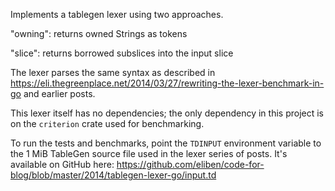 Implements a tablegen lexer using two approaches.

"owning": returns owned Strings as tokens

"slice": returns borrowed subslices into the input slice

The lexer parses the same syntax as described in
https://eli.thegreenplace.net/2014/03/27/rewriting-the-lexer-benchmark-in-go and
earlier posts.

This lexer itself has no dependencies; the only dependency in this project is on
the `criterion` crate used for benchmarking.

To run the tests and benchmarks, point the `TDINPUT` environment variable to
the 1 MiB TableGen source file used in the lexer series of posts. It's available
on GitHub here:
https://github.com/eliben/code-for-blog/blob/master/2014/tablegen-lexer-go/input.td
